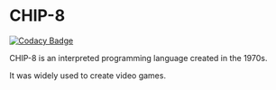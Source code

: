 # CHIP-8

[![Codacy Badge](https://api.codacy.com/project/badge/Grade/4ff47a7db2b546369c96b4ccb433d58a)](https://app.codacy.com/gh/mrmalac/CHIP-8?utm_source=github.com&utm_medium=referral&utm_content=mrmalac/CHIP-8&utm_campaign=Badge_Grade_Settings)

CHIP-8 is an interpreted programming language created in the 1970s.

It was widely used to create video games.

